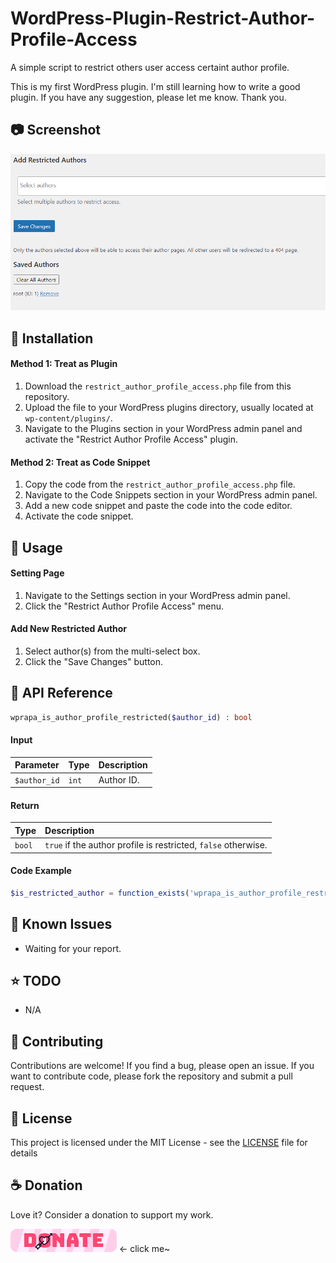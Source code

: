 # WordPress-Plugin-Restrict-Author-Profile-Access

A simple script to restrict others user access certaint author profile.

This is my first WordPress plugin. I'm still learning how to write a good plugin. If you have any suggestion, please let me know. Thank you.

## 📷 Screenshot

[!["Screenshot"](/docs/imgs/show-case-1.png)]()

## 🚀 Installation

#### Method 1: Treat as Plugin

1. Download the `restrict_author_profile_access.php` file from this repository.
2. Upload the file to your WordPress plugins directory, usually located at `wp-content/plugins/`.
3. Navigate to the Plugins section in your WordPress admin panel and activate the "Restrict Author Profile Access" plugin.

#### Method 2: Treat as Code Snippet

1. Copy the code from the `restrict_author_profile_access.php` file.
2. Navigate to the Code Snippets section in your WordPress admin panel.
3. Add a new code snippet and paste the code into the code editor.
4. Activate the code snippet.

## 📝 Usage

#### Setting Page

1. Navigate to the Settings section in your WordPress admin panel.
2. Click the "Restrict Author Profile Access" menu.

#### Add New Restricted Author

1. Select author(s) from the multi-select box.
2. Click the "Save Changes" button.

## 📖 API Reference

```php
wprapa_is_author_profile_restricted($author_id) : bool
```

#### Input

| Parameter    | Type  | Description |
| :----------- | :---- | :---------- |
| `$author_id` | `int` | Author ID.  |

#### Return

| Type   | Description                                                    |
| :----- | :------------------------------------------------------------- |
| `bool` | `true` if the author profile is restricted, `false` otherwise. |

#### Code Example

```php
$is_restricted_author = function_exists('wprapa_is_author_profile_restricted') ? wprapa_is_author_profile_restricted(get_the_author_meta('ID')) : false;
```

## 🐛 Known Issues

- Waiting for your report.

## ⭐ TODO

- N/A

## 🤝 Contributing

Contributions are welcome! If you find a bug, please open an issue. If you want to contribute code, please fork the repository and submit a pull request.

## 📝 License

This project is licensed under the MIT License - see the [LICENSE](LICENSE) file for details

## ☕ Donation

Love it? Consider a donation to support my work.

[!["Donation"](https://raw.githubusercontent.com/soranoo/Donation/main/resources/image/DonateBtn.png)](https://github.com/soranoo/Donation) <- click me~
